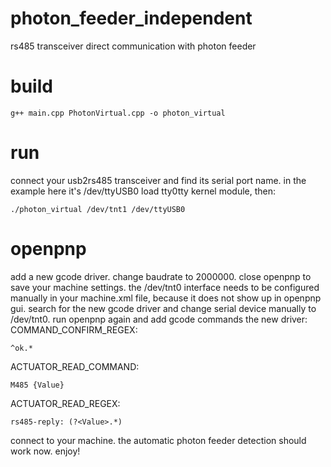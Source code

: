 # photon_feeder_independent
rs485 transceiver direct communication with photon feeder

# build
```
g++ main.cpp PhotonVirtual.cpp -o photon_virtual
```

# run
connect your usb2rs485 transceiver and find its serial port name. in the example here it's /dev/ttyUSB0
load tty0tty kernel module, then:
```
./photon_virtual /dev/tnt1 /dev/ttyUSB0
```
# openpnp
add a new gcode driver. change baudrate to 2000000. close openpnp to save your machine settings.
the /dev/tnt0 interface needs to be configured manually in your machine.xml file, because it does not show up in openpnp gui.
search for the new gcode driver and change serial device manually to /dev/tnt0.
run openpnp again and add gcode commands the new driver:
COMMAND_CONFIRM_REGEX: 
```
^ok.*
```
ACTUATOR_READ_COMMAND: 
```
M485 {Value}
```
ACTUATOR_READ_REGEX: 
```
rs485-reply: (?<Value>.*)
```

connect to your machine. 
the automatic photon feeder detection should work now. enjoy!

